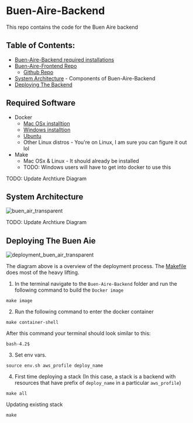 # Buen-Aire-Backend 
This repo contains the code for the Buen Aire backend
## Table of Contents: 
* [Buen-Aire-Backend required installations]()
* [Buen-Aire-Frontend Repo](https://github.com/mckadesorensen/Buen-Aire-Frontend)
  * [Github Repo](https://github.com/mckadesorensen/Buen-Aire-Frontend)
* [System Architecture](#system-architecture) - Components of Buen-Aire-Backend
* [Deploying The Backend](#Deploying-The-Buen-Aie)


## Required Software 
* Docker 
  * [Mac OSx installtion](https://docs.docker.com/docker-for-mac/install/)
  * [Windows installtion](https://docs.docker.com/docker-for-windows/install/)
  * [Ubuntu](https://docs.docker.com/engine/install/ubuntu/)
  * Other Linux distros - You're on Linux, I am sure you can figure it out lol
* Make
  * Mac OSx & Linux - It should already be installed    
  * TODO: Windows users will have to get into docker to use this 

TODO: Update Archtiure Diagram
## System Architecture
![buen_air_transparent](https://user-images.githubusercontent.com/49543713/112903316-ce42ab00-9093-11eb-9852-2bc323043616.png)

TODO: Update Archtiure Diagram
## Deploying The Buen Aie
![deployment_buen_air_transparent](https://user-images.githubusercontent.com/49543713/112903355-dbf83080-9093-11eb-9661-bec0dd72caee.png)

The diagram above is a overview of the deployment process. The [Makefile](https://github.com/mckadesorensen/Buen-Aire-Backend/blob/main/Makefile) does most of the heavy lifting.

1. In the terminal navigate to the `Buen-Aire-Backend` folder and run the following command to build the `Docker image`
```Terminal
make image
```

2. Run the following command to enter the docker container

```Terminal
make container-shell
```
After this command your terminal should look similar to this:
```Terminal 
bash-4.2$ 

```

3. Set env vars. 
```Terminal
source env.sh aws_profile deploy_name
```

4. First time deploying a stack (In this case, a stack is a backend with resources that have prefix of `deploy_name` in a particular `aws_profile`)
```
make all
```
Updating existing stack
```
make
```

